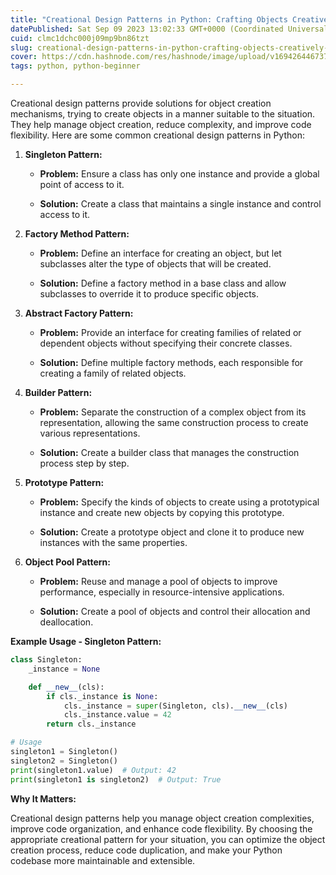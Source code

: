 ```yaml
---
title: "Creational Design Patterns in Python: Crafting Objects Creatively and Efficiently"
datePublished: Sat Sep 09 2023 13:02:33 GMT+0000 (Coordinated Universal Time)
cuid: clmc1dchc000j09mp9bn86tzt
slug: creational-design-patterns-in-python-crafting-objects-creatively-and-efficiently
cover: https://cdn.hashnode.com/res/hashnode/image/upload/v1694264467370/3a5e8b55-2f39-4fa0-b2b3-26ffe3e77763.jpeg
tags: python, python-beginner

---
```


Creational design patterns provide solutions for object creation mechanisms, trying to create objects in a manner suitable to the situation. They help manage object creation, reduce complexity, and improve code flexibility. Here are some common creational design patterns in Python:

1. **Singleton Pattern:**
    
    * **Problem:** Ensure a class has only one instance and provide a global point of access to it.
        
    * **Solution:** Create a class that maintains a single instance and control access to it.
        
2. **Factory Method Pattern:**
    
    * **Problem:** Define an interface for creating an object, but let subclasses alter the type of objects that will be created.
        
    * **Solution:** Define a factory method in a base class and allow subclasses to override it to produce specific objects.
        
3. **Abstract Factory Pattern:**
    
    * **Problem:** Provide an interface for creating families of related or dependent objects without specifying their concrete classes.
        
    * **Solution:** Define multiple factory methods, each responsible for creating a family of related objects.
        
4. **Builder Pattern:**
    
    * **Problem:** Separate the construction of a complex object from its representation, allowing the same construction process to create various representations.
        
    * **Solution:** Create a builder class that manages the construction process step by step.
        
5. **Prototype Pattern:**
    
    * **Problem:** Specify the kinds of objects to create using a prototypical instance and create new objects by copying this prototype.
        
    * **Solution:** Create a prototype object and clone it to produce new instances with the same properties.
        
6. **Object Pool Pattern:**
    
    * **Problem:** Reuse and manage a pool of objects to improve performance, especially in resource-intensive applications.
        
    * **Solution:** Create a pool of objects and control their allocation and deallocation.
        

**Example Usage - Singleton Pattern:**

```python
class Singleton:
    _instance = None

    def __new__(cls):
        if cls._instance is None:
            cls._instance = super(Singleton, cls).__new__(cls)
            cls._instance.value = 42
        return cls._instance

# Usage
singleton1 = Singleton()
singleton2 = Singleton()
print(singleton1.value)  # Output: 42
print(singleton1 is singleton2)  # Output: True
```

**Why It Matters:**

Creational design patterns help you manage object creation complexities, improve code organization, and enhance code flexibility. By choosing the appropriate creational pattern for your situation, you can optimize the object creation process, reduce code duplication, and make your Python codebase more maintainable and extensible.